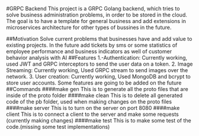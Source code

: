 #GRPC Backend
This project is a GRPC Golang backend, which tries to solve business administration problems, in order to be stored in the cloud.
The goal is to have a template for general business and add extensions in microservices architecture for other types of bussines in the future.

##Motivation
Solve current problems that businesses have and add value to existing projects.
In the future add tickets by sms or some statistics of employee performance and business indicators as well
of customer behavior analysis with AI
##Features
1.-Authentication: Currently working, used JWT and GRPC interceptors to send the user data on a token.
2. Image Streaming: Currently working, Used GRPC stream to send images over the network.
3. User creation: Currently working, Used MongoDB and bcrypt to store user accounts.
Some features are going to be added on the future
##Commands
####make gen
This is to generate all the proto files that are inside of the proto folder
####make clean
This is to delete all generated code of the pb folder, used when making changes on the proto files
####make server
This is to turn on the server on port 8080
####make client
This is to connect a client to the server and make some requests (currently making changes)
####make test
This is to make some test of the code.(missing some test implementations)

